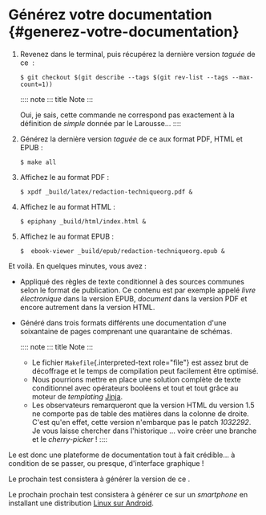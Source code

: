 # Générez votre documentation {#generez-votre-documentation}

1.  Revenez dans le terminal, puis récupérez la dernière version
    *taguée* de ce  :

    ``` console
    $ git checkout $(git describe --tags $(git rev-list --tags --max-count=1))
    ```

    :::: note
    ::: title
    Note
    :::

    Oui, je sais, cette commande ne correspond pas exactement à la
    définition de *simple* donnée par le Larousse...
    ::::

2.  Générez la dernière version *taguée* de ce aux format PDF, HTML et
    EPUB :

    ``` console
    $ make all
    ```

3.  Affichez le au format PDF :

    ``` console
    $ xpdf _build/latex/redaction-techniqueorg.pdf &
    ```

4.  Affichez le au format HTML :

    ``` console
    $ epiphany _build/html/index.html &
    ```

5.  Affichez le au format EPUB :

    ``` console
    $  ebook-viewer _build/epub/redaction-techniqueorg.epub &
    ```

Et voilà. En quelques minutes, vous avez :

-   Appliqué des règles de texte conditionnel à des sources communes
    selon le format de publication. Ce contenu est par exemple appelé
    *livre électronique* dans la version EPUB, *document* dans la
    version PDF et encore autrement dans la version HTML.

-   Généré dans trois formats différents une documentation d\'une
    soixantaine de pages comprenant une quarantaine de schémas.

    :::: note
    ::: title
    Note
    :::

    -   Le fichier `Makefile`{.interpreted-text role="file"} est assez
        brut de décoffrage et le temps de compilation peut facilement
        être optimisé.
    -   Nous pourrions mettre en place une solution complète de texte
        conditionnel avec opérateurs booléens et tout et tout grâce au
        moteur de *templating* [Jinja]().
    -   Les observateurs remarqueront que la version HTML du version 1.5
        ne comporte pas de table des matières dans la colonne de droite.
        C\'est qu\'en effet, cette version n\'embarque pas le patch
        *1032292*. Je vous laisse chercher dans l\'historique ... voire
        créer une branche et le *cherry-picker* !
    ::::

Le est donc une plateforme de documentation tout à fait crédible... à
condition de se passer, ou presque, d\'interface graphique !

Le prochain test consistera à générer la version de ce .

Le prochain prochain test consistera à générer ce sur un *smartphone* en
installant une distribution [Linux sur Android]().
